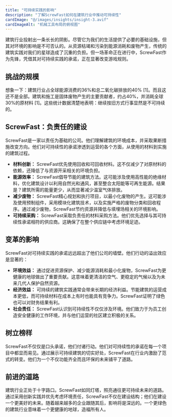 ```yaml
---
title: "可持续实践的影响"
description: "了解ScrewFast如何在建筑行业中推动可持续性"
cardImage: "@/images/insights/insight-3.avif"
cardImageAlt: "机械工具布局的俯视图"
---
```


建筑行业投射出一条长长的阴影。尽管它为我们的生活提供了必要的基础设施，但其对环境的影响是不可否认的。从资源枯竭和污染到能源消耗和废物产生，传统的建筑实践对我们的星球造成了沉重的负担。但一场革命正在进行中，ScrewFast作为先锋，凭借其对可持续实践的承诺，正在显著改变游戏规则。

## 挑战的规模

想象一下：建筑行业占全球能源消费的36%和总二氧化碳排放的40% [1]。而且这还不是全部。建筑和施工是固体废物产生的主要贡献者，约占40%，并消耗全球30%的原材料 [1]。这些统计数据清楚地表明：继续按旧方式行事显然是不可持续的。

## ScrewFast：负责任的建设

ScrewFast是一家以责任为基础的公司。他们理解建筑的环境成本，并采取果断措施改变方向。他们对可持续性的承诺渗透到运营的各个方面，从使用的材料到实施的建筑过程。

* **材料创新：** ScrewFast优先使用回收和可回收材料。这不仅减少了对原材料的依赖，还降低了与资源开采相关的环境负担。
* **能源效率：** ScrewFast倡导节能的建筑方法。这可能涉及使用高性能的绝缘材料，优化建筑设计以利用自然光和通风，甚至整合太阳能等可再生能源。结果是？建筑所需的能量更少，从而显著减少温室气体排放。
* **减少废物：** ScrewFast精心规划和执行项目，以最小化废物的产生。这可能涉及使用预制组件，采用模块化建筑技术，以及实施严格的废物分类和回收程序。通过减少废物，ScrewFast节约资源并降低与填埋场相关的环境影响。
* **可持续采购：** ScrewFast采取负责任的材料采购方法。他们优先选择与其可持续性承诺相符的供应商。这确保了在整个供应链中考虑环境足迹。

## 变革的影响

ScrewFast对可持续实践的承诺远远超出了他们公司的墙壁。他们行动的溢出效应是显著的：

* **环境效益：** 通过促进资源保护、减少能源消耗和最小化废物，ScrewFast为更健康的地球做出了重要贡献。这意味着更清洁的空气、更稳定的气候以及为未来几代人保护自然资源。
* **经济效益：** 可持续的建筑实践通常会带来长期的经济利益。节能建筑的运营成本更低，而可持续材料在成本上有时也能具有竞争力。ScrewFast证明了绿色也可以对财务结果有利。
* **社会责任：** ScrewFast认识到可持续性不仅仅涉及环境。他们致力于为员工创造安全健康的工作环境，并与他们运营的社区建立积极的关系。

## 树立榜样

ScrewFast不仅仅是口头承诺，他们付诸行动。他们对可持续性的承诺在每一个项目中都显而易见。通过展示可持续建筑的切实好处，ScrewFast在行业内激励了范式的转变。他们为一个不仅功能齐全而且环保的未来铺平了道路。

## 前进的道路

建筑行业正处于十字路口。ScrewFast如同灯塔，照亮通往更可持续未来的道路。通过采用创新实践并优先考虑环境责任，ScrewFast不仅在建设结构；他们在建设一个更美好的未来。随着越来越多的企业跟随其后，影响将是深远的。一个更绿色的建筑行业意味着一个更健康的地球，造福所有人。
